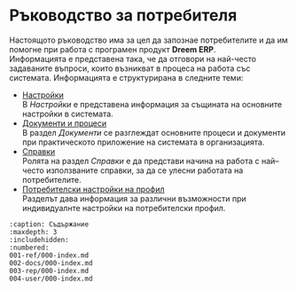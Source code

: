 # Ръководство за потребителя

Настоящото ръководство има за цел да запознае потребителите и да им помогне при работа с програмен продукт **Dreem ERP**.  
Информацията е представена така, че да отговори на най-често задаваните въпроси, които възникват в процеса на работа със системата.
Информацията е структурирана в следните теми:

 - [Настройки](001-ref/000-index.md)  
 В *Настройки* е представена информация за същината на основните настройки в системата.
 - [Документи и процеси](002-docs/000-index.md)  
В раздел *Документи* се разглеждат основните процеси и документи при практическото приложение на системата в организацията.
 - [Справки](003-rep/000-index.md)  
Ролята на раздел *Справки* е да представи начина на работа с най–често използваните справки, за да се улесни работата на потребителите.  
 - [Потребителски настройки на профил](004-user/000-index.md)  
Разделът дава информация за различни възможности при индивидуалнте настройки на потребителски профил. 

```{toctree}
:caption: Съдържание
:maxdepth: 3
:includehidden:
:numbered:
001-ref/000-index.md
002-docs/000-index.md
003-rep/000-index.md
004-user/000-index.md
```
